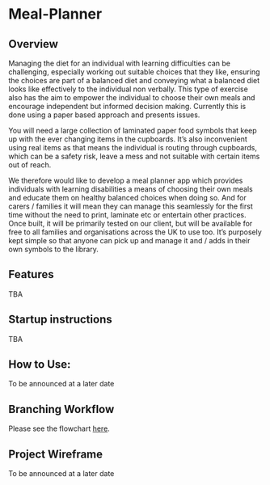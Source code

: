# Meal-Planner
## Overview
Managing the diet for an individual with learning difficulties can be challenging, especially working out suitable choices that they like, ensuring the choices are part of a balanced diet and conveying what a balanced diet looks like effectively to the individual non verbally. This type of exercise also has the aim to empower the individual to choose their own meals and encourage independent but informed decision making. Currently this is done using a paper based approach and presents issues.

You will need a large collection of laminated paper food symbols that keep up with the ever changing items in the cupboards. It’s also inconvenient using real items as that means the individual is routing through cupboards, which can be a safety risk, leave a mess and not suitable with certain items out of reach. 

We therefore would like to develop a meal planner app which provides individuals with learning disabilities a means of choosing their own meals and educate them on healthy balanced choices when doing so. And for carers / families it will mean they can manage this seamlessly for the first time without the need to print, laminate etc or entertain other practices. 
Once built, it will be primarily tested on our client, but will be available for free to all families and organisations across the UK to use too. It’s purposely kept simple so that anyone can pick up and manage it and / adds in their own symbols to the library. 

## Features
TBA

## Startup instructions
TBA

## How to Use:
To be announced at a later date

## Branching Workflow
Please see the flowchart [here]().

## Project Wireframe
To be announced at a later date